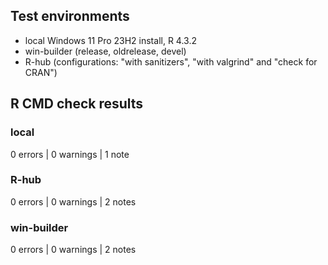 ## Test environments
* local Windows 11 Pro 23H2 install, R 4.3.2
* win-builder (release, oldrelease, devel)
* R-hub (configurations: "with sanitizers", "with valgrind" and "check for CRAN")


## R CMD check results

### local
0 errors | 0 warnings | 1 note

### R-hub
0 errors | 0 warnings | 2 notes

### win-builder
0 errors | 0 warnings | 2 notes